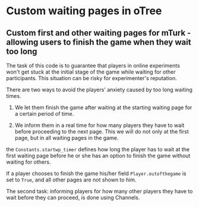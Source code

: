 # Custom waiting pages in oTree

## Custom first and other waiting pages for mTurk - allowing users to finish the game when they wait too long

The task of this code is to guarantee that players in online experiments won't
get stuck at the initial stage of the game while waiting for other participants.
This situation can be risky for experimenter's reputation.

There are two ways to avoid the players' anxiety caused by too long waiting
times.

1. We let them finish the game after waiting at the starting waiting page for
a certain period of time.

2. We inform them in a real time for how many players they have to wait before
proceeding to the next page. This we will do not only at the first page, but
in all waiting pages in the game.


 the `Constants.startwp_timer` defines how long the player has to wait at the
 first waiting page
 before he or she has an option to finish the game without waiting for
 others.

If a player chooses to finish the game his/her field `Player.outofthegame` is set to `True`, and all other pages are not shown to him.

The second task: informing players for how many other players they have to wait before they can proceed, is done using Channels.
